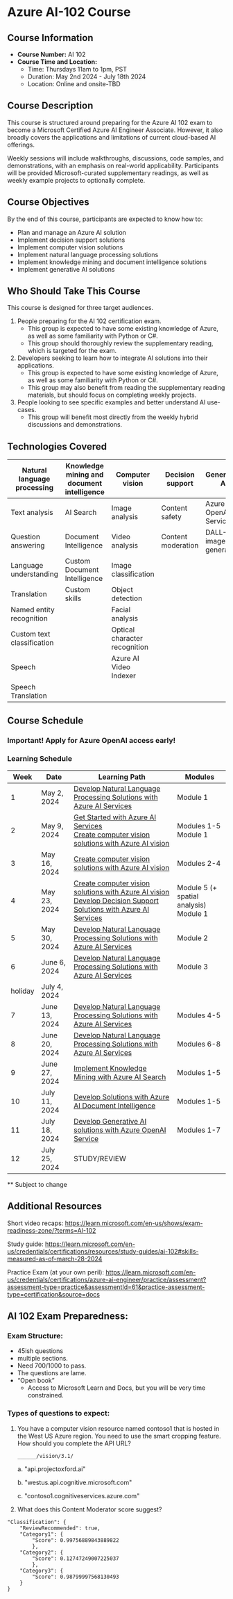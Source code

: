# Azure AI-102 Course
## Course Information
- **Course Number:** AI 102
- **Course Time and Location:** 
    - Time: Thursdays 11am to 1pm, PST
    - Duration: May 2nd 2024 - July 18th 2024
    - Location: Online and onsite-TBD



## Course Description

This course is structured around preparing for the Azure AI 102 exam to become a Microsoft Certified Azure AI Engineer Associate. However, it also broadly covers the applications and limitations of current cloud-based AI offerings.

Weekly sessions will include walkthroughs, discussions, code samples, and demonstrations, with an emphasis on real-world applicability. Participants will be provided Microsoft-curated supplementary readings, as well as weekly example projects to optionally complete.



## Course Objectives

By the end of this course, participants are expected to know how to:
 * Plan and manage an Azure AI solution
 * Implement decision support solutions
 * Implement computer vision solutions
 * Implement natural language processing solutions
 * Implement knowledge mining and document intelligence  solutions
 * Implement generative AI solutions

## Who Should Take This Course

This course is designed for three target audiences.
 1. People preparing for the AI 102 certification exam. 
    - This group is expected to have some existing knowledge of Azure, as well as some familiarity with Python or C#.
    - This group should thoroughly review the supplementary reading, which is targeted for the exam.
2. Developers seeking to learn how to integrate AI solutions into their applications.
    - This group is expected to have some existing knowledge of Azure, as well as some familiarity with Python or C#.
    - This group may also benefit from reading the supplementary reading materials, but should focus on completing weekly projects.
3. People looking to see specific examples and better understand AI use-cases.
    - This group will benefit most directly from the weekly hybrid discussions and demonstrations.

## Technologies Covered

| Natural language processing     | Knowledge mining and document intelligence | Computer vision                 | Decision support      | Generative AI        |
|---------------------------------|--------------------------------------------|---------------------------------|-----------------------|----------------------|
| Text analysis                   | AI Search                                  | Image analysis                  | Content safety        | Azure OpenAI Service |
| Question answering              | Document Intelligence                      | Video analysis                  | Content moderation    | DALL-E image generation |
| Language understanding          | Custom Document Intelligence               | Image classification            |                       |                      |
| Translation                     | Custom skills                              | Object detection                |                       |                      |
| Named entity recognition        |                                            | Facial analysis                 |                       |                      |
| Custom text classification      |                                            | Optical character recognition   |                       |                      |
| Speech                          |                                            | Azure AI Video Indexer          |                       |                      |
| Speech Translation              |                                            |                                 |                       |                      |



## Course Schedule

### **Important**!  Apply for Azure OpenAI access early!

### Learning Schedule



| Week | Date         | Learning Path                                                                                                                                                                               | Modules                         |
|------|--------------|---------------------------------------------------------------------------------------------------------------------------------------------------------------------------------------------|---------------------------------|
| 1    | May 2, 2024  | [Develop Natural Language Processing Solutions with Azure AI Services](https://learn.microsoft.com/en-us/training/paths/develop-language-solutions-azure-ai/)                                | Module 1                        |
| 2    | May 9, 2024  | [Get Started with Azure AI Services](https://learn.microsoft.com/en-us/training/paths/get-started-azure-ai/) <br> [Create computer vision solutions with Azure AI vision](https://learn.microsoft.com/en-us/training/paths/create-computer-vision-solutions-azure-ai/) | Modules 1-5 <br> Module 1       |
| 3    | May 16, 2024 | [Create computer vision solutions with Azure AI vision](https://learn.microsoft.com/en-us/training/paths/create-computer-vision-solutions-azure-ai/)                                        | Modules 2-4                     |
| 4    | May 23, 2024 | [Create computer vision solutions with Azure AI vision](https://learn.microsoft.com/en-us/training/paths/create-computer-vision-solutions-azure-ai/) <br> [Develop Decision Support Solutions with Azure AI Services](https://learn.microsoft.com/en-us/training/paths/develop-decision-support/) | Module 5 (+ spatial analysis) <br> Module 1 |
| 5    | May 30, 2024 | [Develop Natural Language Processing Solutions with Azure AI Services](https://learn.microsoft.com/en-us/training/paths/develop-language-solutions-azure-ai/)                                | Module 2                        |
| 6    | June 6, 2024 | [Develop Natural Language Processing Solutions with Azure AI Services](https://learn.microsoft.com/en-us/training/paths/develop-language-solutions-azure-ai/)                                | Module 3                        |
| holiday | July 4, 2024 | |
| 7    | June 13, 2024| [Develop Natural Language Processing Solutions with Azure AI Services](https://learn.microsoft.com/en-us/training/paths/develop-language-solutions-azure-ai/)                                | Modules 4-5                     |
| 8    | June 20, 2024| [Develop Natural Language Processing Solutions with Azure AI Services](https://learn.microsoft.com/en-us/training/paths/develop-language-solutions-azure-ai/)                                | Modules 6-8                     |
| 9    | June 27, 2024| [Implement Knowledge Mining with Azure AI Search](https://learn.microsoft.com/en-us/training/paths/implement-knowledge-mining-azure-cognitive-search/)                                      | Modules 1-5                     |
| 10   | July 11, 2024 | [Develop Solutions with Azure AI Document Intelligence](https://learn.microsoft.com/en-us/training/paths/extract-data-from-forms-document-intelligence/)                                    | Modules 1-5                      |
| 11   | July 18, 2024| [Develop Generative AI solutions with Azure OpenAI Service](https://learn.microsoft.com/en-us/training/paths/develop-ai-solutions-azure-openai/)                                            | Modules 1-7                     |
| 12   | July 25, 2024| STUDY/REVIEW                                                                                                                                                                                |                                 |
** Subject to change




## Additional Resources

Short video recaps:
https://learn.microsoft.com/en-us/shows/exam-readiness-zone/?terms=AI-102

Study guide:
https://learn.microsoft.com/en-us/credentials/certifications/resources/study-guides/ai-102#skills-measured-as-of-march-28-2024


Practice Exam (at your own peril): https://learn.microsoft.com/en-us/credentials/certifications/azure-ai-engineer/practice/assessment?assessment-type=practice&assessmentId=61&practice-assessment-type=certification&source=docs



## AI 102 Exam Preparedness:
### Exam Structure:
- 45ish questions
- multiple sections. 
- Need 700/1000 to pass. 
- The questions are lame.
- “Open book”
    - Access to Microsoft Learn and Docs, but you will be very time constrained.

### Types of questions to expect:
1.
   You have a computer vision resource named contoso1 that is hosted in the West US Azure region. You need to use the smart cropping feature. How should you complete the API URL? 
   
   `______/vision/3.1/`
   
   a. "api.projectoxford.ai"

   b. "westus.api.cognitive.microsoft.com"
   
   c. "contoso1.cognitiveservices.azure.com"

2. What does this Content Moderator score suggest?
```
"Classification": {
    "ReviewRecommended": true,
    "Category1": {
        "Score": 0.99756889843889822
        },
    "Category2": {
        "Score": 0.12747249007225037
        },
    "Category3": {
        "Score": 0.98799997568130493
    }
}
```

